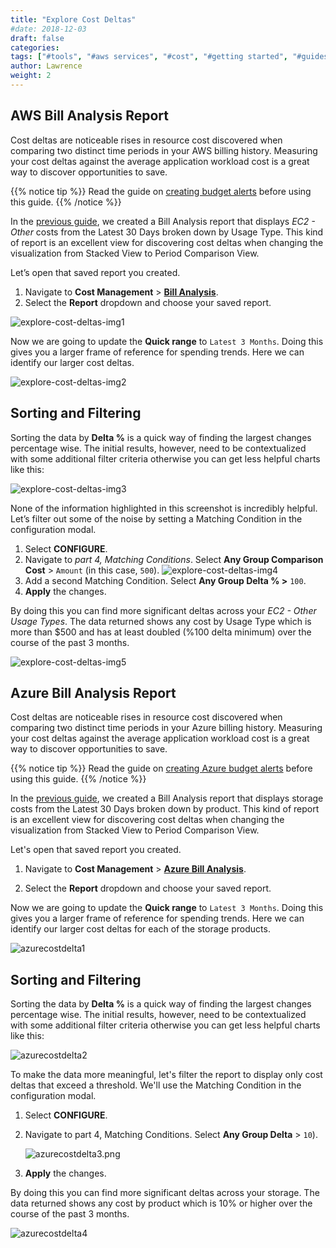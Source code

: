 ```yaml
---
title: "Explore Cost Deltas"
#date: 2018-12-03
draft: false
categories:
tags: ["#tools", "#aws services", "#cost", "#getting started", "#guides", "#azure"]
author: Lawrence
weight: 2
---
```


## AWS Bill Analysis Report

Cost deltas are noticeable rises in resource cost discovered when comparing two distinct time periods in your AWS billing history. Measuring your cost deltas against the average application workload cost is a great way to discover opportunities to save.

{{% notice tip %}}
Read the guide on [creating budget alerts](/billing-analysis/ba-guides/how-to-create-budget-alerts/) before using this guide.
{{% /notice %}}

In the [previous guide][1], we created a Bill Analysis report that displays _EC2 - Other_ costs from the Latest 30 Days broken down by Usage Type. This kind of report is an excellent view for discovering cost deltas when changing the visualization from Stacked View to Period Comparison View.

Let’s open that saved report you created.

1. Navigate to **Cost Management** > [**Bill Analysis**](https://us.cloudwisdom.virtana.com/#/reports/awscostall/latest).
2. Select the **Report** dropdown and choose your saved report.

![explore-cost-deltas-img1](/images/how-to-explore-cost-deltas/explore-cost-deltas-img1.png)

Now we are going to update the **Quick range** to `Latest 3 Months`. Doing this gives you a larger frame of reference for spending trends. Here we can identify our larger cost deltas.

![explore-cost-deltas-img2](/images/how-to-explore-cost-deltas/explore-cost-deltas-img2.png)

## Sorting and Filtering

Sorting the data by **Delta %** is a quick way of finding the largest changes percentage wise. The initial results, however, need to be contextualized with some additional filter criteria otherwise you can get less helpful charts like this:

![explore-cost-deltas-img3](/images/how-to-explore-cost-deltas/explore-cost-deltas-img3.png)

None of the information highlighted in this screenshot is incredibly helpful. Let’s filter out some of the noise by setting a Matching Condition in the configuration modal.



1. Select **CONFIGURE**.
2. Navigate to _part 4, Matching Conditions_. Select **Any Group Comparison Cost**  > `Amount` (in this case, `500`).
![explore-cost-deltas-img4](/images/how-to-explore-cost-deltas/explore-cost-deltas-img4.png)
3. Add a second Matching Condition. Select **Any Group Delta % >** `100`.
4. **Apply** the changes.

By doing this you can find more significant deltas across your _EC2 - Other Usage Types_. The data returned shows any cost by Usage Type which is more than $500 and has at least doubled (%100 delta minimum) over the course of the past 3 months.

![explore-cost-deltas-img5](/images/how-to-explore-cost-deltas/explore-cost-deltas-img5.png)

[1]: /billing-analysis/ba-guides/how-to-create-monthly-cost-reports/#practice

## Azure Bill Analysis Report

Cost deltas are noticeable rises in resource cost discovered when comparing two distinct time periods in your Azure billing history. Measuring your cost deltas against the average application workload cost is a great way to discover opportunities to save.

{{% notice tip %}} Read the guide on [creating Azure budget alerts](/billing-analysis/ba-guides/how-to-create-budget-alerts/#azure-practice) before using this guide.
{{% /notice %}}

In the [previous guide](/billing-analysis/ba-guides/how-to-create-budget-alerts/), we created a Bill Analysis report that displays storage costs from the Latest 30 Days broken down by product. This kind of report is an excellent view for discovering cost deltas when changing the visualization from Stacked View to Period Comparison View.

Let's open that saved report you created.

1.  Navigate to **Cost Management** \> [**Azure Bill Analysis**](https://us.cloudwisdom.virtana.com/#/reports/azure-bill).

2.  Select the **Report** dropdown and choose your saved report.

Now we are going to update the **Quick range** to `Latest 3 Months`. Doing this gives you a larger frame of reference for spending trends. Here we can identify our larger cost deltas for each of the storage products.

![azurecostdelta1](images/how-to-explore-cost-deltas/azurecostdelta1.png)

## Sorting and Filtering

Sorting the data by **Delta %** is a quick way of finding the largest changes percentage wise. The initial results, however, need to be contextualized with some additional filter criteria otherwise you can get less helpful charts like this:

![azurecostdelta2](images/how-to-explore-cost-deltas/azurecostdelta2.png)

To make the data more meaningful, let's filter the report to display only cost deltas that exceed a threshold. We'll use the Matching Condition in the configuration modal.

1.  Select **CONFIGURE**.

2.  Navigate to part 4, Matching Conditions. Select **Any Group Delta** \> `10`).

    ![azurecostdelta3.png](images/how-to-explore-cost-deltas/azurecostdelta3.png)

3.  **Apply** the changes.

By doing this you can find more significant deltas across your storage. The data returned shows any cost by product which is 10% or higher over the course of the past 3 months.

![azurecostdelta4](images/how-to-explore-cost-deltas/azurecostdelta4.png)
